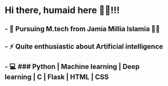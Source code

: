# Hi there, humaid here 👋👋!!! 

<!--
**28humaid/28humaid** is a ✨ _special_ ✨ repository because its `README.md` (this file) appears on your GitHub profile.

Here are some ideas to get you started:
-->
## - 🏫 Pursuing M.tech from Jamia Millia Islamia 👨‍💻
## - ⚡ Quite enthusiastic about Artificial intelligence
## - :computer: ### Python | Machine learning | Deep learning | C | Flask | HTML | CSS
